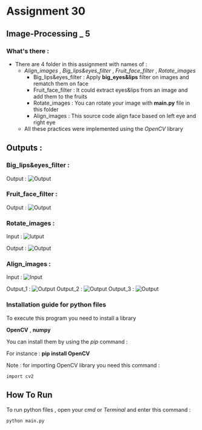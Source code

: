 # Assignment 30

## Image-Processing _ 5

### What's there :

- There are 4 folder in this assignment with names of :
  - *Align_images* , *Big_lips&eyes_filter* , *Fruit_face_filter* , *Rotate_images*
    - Big_lips&eyes_filter : Apply **big_eyes&lips** filter on images and rematch them on face
    - Fruit_face_filter : It could extract eyes&lips from an image and add them to the fruits
    - Rotate_images : You can rotate your image with **main.py** file in this folder
    - Align_images : This source code align face based on left eye and right eye
  - All these practices were implemented using the *OpenCV* library

## Outputs :

### Big_lips&eyes_filter :

Output : ![Output](Big_lips&eyes_filter/output.jpg)

### Fruit_face_filter :

Output : ![Output](Fruit_face_filter/output.jpg)

### Rotate_images  :

Input : ![Iutput](Rotate_images/input.jpg) 

 Output : ![Output](Rotate_images/output.jpg)

### Align_images :

Input : ![Input](Align_images/mrbean.jpeg)

 Output_1 : ![Output](Align_images/Figure_1.png)
Output_2 : ![Output](Align_images/Figure_2.png)
Output_3 : ![Output](Align_images/Figure_3.png)


### Installation guide for python files
To execute this program you need to install a library

**OpenCV**  , **numpy**

You can install them by using the *pip* command :

For instance :
**pip install OpenCV**

Note : for importing OpenCV library you need this command :
```
import cv2
```

## How To Run

To run python files , open your *cmd* or *Terminal* and enter this command :
```
python main.py
```
